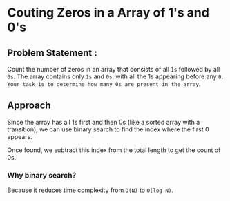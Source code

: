 # Couting Zeros in a Array of 1's and 0's

## Problem Statement :
Count the number of zeros in an array that consists of all `1s` followed by all `0s`.
The array contains only `1s` and `0s`, with all the 1s appearing before any `0`. `Your task is to determine how many 0s are present in the array`.

## Approach
Since the array has all 1s first and then 0s (like a sorted array with a transition),
we can use binary search to find the index where the first 0 appears.

Once found, we subtract this index from the total length to get the count of 0s.

### Why binary search?
Because it reduces time complexity from `O(N)` to `O(log N)`.



